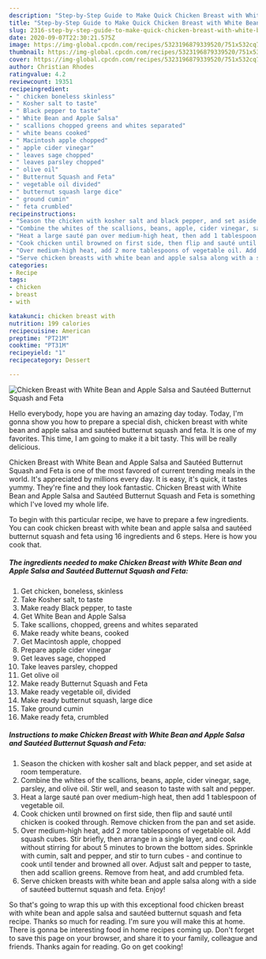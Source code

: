 ```yaml
---
description: "Step-by-Step Guide to Make Quick Chicken Breast with White Bean and Apple Salsa and Sautéed Butternut Squash and Feta"
title: "Step-by-Step Guide to Make Quick Chicken Breast with White Bean and Apple Salsa and Sautéed Butternut Squash and Feta"
slug: 2316-step-by-step-guide-to-make-quick-chicken-breast-with-white-bean-and-apple-salsa-and-sauteed-butternut-squash-and-feta
date: 2020-09-07T22:30:21.575Z
image: https://img-global.cpcdn.com/recipes/5323196879339520/751x532cq70/chicken-breast-with-white-bean-and-apple-salsa-and-sauteed-butternut-squash-and-feta-recipe-main-photo.jpg
thumbnail: https://img-global.cpcdn.com/recipes/5323196879339520/751x532cq70/chicken-breast-with-white-bean-and-apple-salsa-and-sauteed-butternut-squash-and-feta-recipe-main-photo.jpg
cover: https://img-global.cpcdn.com/recipes/5323196879339520/751x532cq70/chicken-breast-with-white-bean-and-apple-salsa-and-sauteed-butternut-squash-and-feta-recipe-main-photo.jpg
author: Christian Rhodes
ratingvalue: 4.2
reviewcount: 19351
recipeingredient:
- " chicken boneless skinless"
- " Kosher salt to taste"
- " Black pepper to taste"
- " White Bean and Apple Salsa"
- " scallions chopped greens and whites separated"
- " white beans cooked"
- " Macintosh apple chopped"
- " apple cider vinegar"
- " leaves sage chopped"
- " leaves parsley chopped"
- " olive oil"
- " Butternut Squash and Feta"
- " vegetable oil divided"
- " butternut squash large dice"
- " ground cumin"
- " feta crumbled"
recipeinstructions:
- "Season the chicken with kosher salt and black pepper, and set aside at room temperature."
- "Combine the whites of the scallions, beans, apple, cider vinegar, sage, parsley, and olive oil. Stir well, and season to taste with salt and pepper."
- "Heat a large sauté pan over medium-high heat, then add 1 tablespoon of vegetable oil."
- "Cook chicken until browned on first side, then flip and sauté until chicken is cooked through. Remove chicken from the pan and set aside."
- "Over medium-high heat, add 2 more tablespoons of vegetable oil. Add squash cubes. Stir briefly, then arrange in a single layer, and cook without stirring for about 5 minutes to brown the bottom sides. Sprinkle with cumin, salt and pepper, and stir to turn cubes and continue to cook until tender and browned all over. Adjust salt and pepper to taste, then add scallion greens. Remove from heat, and add crumbled feta."
- "Serve chicken breasts with white bean and apple salsa along with a side of sautéed butternut squash and feta. Enjoy!"
categories:
- Recipe
tags:
- chicken
- breast
- with

katakunci: chicken breast with 
nutrition: 199 calories
recipecuisine: American
preptime: "PT21M"
cooktime: "PT31M"
recipeyield: "1"
recipecategory: Dessert

---
```



![Chicken Breast with White Bean and Apple Salsa and Sautéed Butternut Squash and Feta](https://img-global.cpcdn.com/recipes/5323196879339520/751x532cq70/chicken-breast-with-white-bean-and-apple-salsa-and-sauteed-butternut-squash-and-feta-recipe-main-photo.jpg)

Hello everybody, hope you are having an amazing day today. Today, I'm gonna show you how to prepare a special dish, chicken breast with white bean and apple salsa and sautéed butternut squash and feta. It is one of my favorites. This time, I am going to make it a bit tasty. This will be really delicious.



Chicken Breast with White Bean and Apple Salsa and Sautéed Butternut Squash and Feta is one of the most favored of current trending meals in the world. It's appreciated by millions every day. It is easy, it's quick, it tastes yummy. They're fine and they look fantastic. Chicken Breast with White Bean and Apple Salsa and Sautéed Butternut Squash and Feta is something which I've loved my whole life.


To begin with this particular recipe, we have to prepare a few ingredients. You can cook chicken breast with white bean and apple salsa and sautéed butternut squash and feta using 16 ingredients and 6 steps. Here is how you cook that.

<!--inarticleads1-->

##### The ingredients needed to make Chicken Breast with White Bean and Apple Salsa and Sautéed Butternut Squash and Feta:

1. Get  chicken, boneless, skinless
1. Take  Kosher salt, to taste
1. Make ready  Black pepper, to taste
1. Get  White Bean and Apple Salsa
1. Take  scallions, chopped, greens and whites separated
1. Make ready  white beans, cooked
1. Get  Macintosh apple, chopped
1. Prepare  apple cider vinegar
1. Get  leaves sage, chopped
1. Take  leaves parsley, chopped
1. Get  olive oil
1. Make ready  Butternut Squash and Feta
1. Make ready  vegetable oil, divided
1. Make ready  butternut squash, large dice
1. Take  ground cumin
1. Make ready  feta, crumbled




<!--inarticleads2-->

##### Instructions to make Chicken Breast with White Bean and Apple Salsa and Sautéed Butternut Squash and Feta:

1. Season the chicken with kosher salt and black pepper, and set aside at room temperature.
1. Combine the whites of the scallions, beans, apple, cider vinegar, sage, parsley, and olive oil. Stir well, and season to taste with salt and pepper.
1. Heat a large sauté pan over medium-high heat, then add 1 tablespoon of vegetable oil.
1. Cook chicken until browned on first side, then flip and sauté until chicken is cooked through. Remove chicken from the pan and set aside.
1. Over medium-high heat, add 2 more tablespoons of vegetable oil. Add squash cubes. Stir briefly, then arrange in a single layer, and cook without stirring for about 5 minutes to brown the bottom sides. Sprinkle with cumin, salt and pepper, and stir to turn cubes - and continue to cook until tender and browned all over. Adjust salt and pepper to taste, then add scallion greens. Remove from heat, and add crumbled feta.
1. Serve chicken breasts with white bean and apple salsa along with a side of sautéed butternut squash and feta. Enjoy!




So that's going to wrap this up with this exceptional food chicken breast with white bean and apple salsa and sautéed butternut squash and feta recipe. Thanks so much for reading. I'm sure you will make this at home. There is gonna be interesting food in home recipes coming up. Don't forget to save this page on your browser, and share it to your family, colleague and friends. Thanks again for reading. Go on get cooking!
